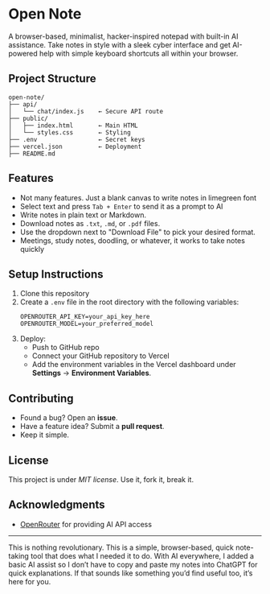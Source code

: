 # Open Note

A browser-based, minimalist, hacker-inspired notepad with built-in AI assistance. Take notes in style with a sleek cyber interface and get AI-powered help with simple keyboard shortcuts all within your browser.

## Project Structure

```
open-note/
├── api/
│   └── chat/index.js    ← Secure API route
├── public/
│   ├── index.html       ← Main HTML
│   └── styles.css       ← Styling
├── .env                 ← Secret keys
├── vercel.json          ← Deployment
├── README.md
```

## Features

- Not many features. Just a blank canvas to write notes in limegreen font
- Select text and press `Tab + Enter` to send it as a prompt to AI
- Write notes in plain text or Markdown.
- Download notes as `.txt`, `.md`, or `.pdf` files.
- Use the dropdown next to "Download File" to pick your desired format.
- Meetings, study notes, doodling, or whatever, it works to take notes quickly

## Setup Instructions

1. Clone this repository
2. Create a `.env` file in the root directory with the following variables:
   ```
   OPENROUTER_API_KEY=your_api_key_here
   OPENROUTER_MODEL=your_preferred_model
   ```
3. Deploy:
   - Push to GitHub repo
   - Connect your GitHub repository to Vercel
   - Add the environment variables in the Vercel dashboard under **Settings** → **Environment Variables**.

## Contributing
   - Found a bug? Open an **issue**.
   - Have a feature idea? Submit a **pull request**.
   - Keep it simple.

## License

This project is under *MIT license*. Use it, fork it, break it.

## Acknowledgments

- [OpenRouter](https://openrouter.ai/) for providing AI API access

---
This is nothing revolutionary. This is a simple, browser-based, quick note-taking tool that does what I needed it to do. With AI everywhere, I added a basic AI assist so I don’t have to copy and paste my notes into ChatGPT for quick explanations. If that sounds like something you’d find useful too, it’s here for you.